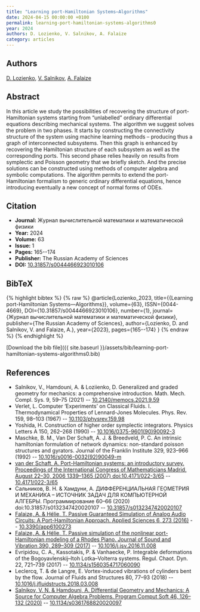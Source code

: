 ```yaml
---
title: "Learning port-Hamiltonian Systems—Algorithms"
date: 2024-04-15 00:00:00 +0100
permalink: learning-port-hamiltonian-systems-algorithms0
year: 2024
authors: D. Lozienko, V. Salnikov, A. Falaize
category: articles
---
```

 
## Authors
[D. Lozienko](authors/d-lozienko), [V. Salnikov](authors/v-salnikov), [A. Falaize](authors/antoine-falaize)
 
## Abstract
In this article we study the possibilities of recovering the structure of port-Hamiltonian systems starting from “unlabelled” ordinary differential equations describing mechanical systems. The algorithm we suggest solves the problem in two phases. It starts by constructing the connectivity structure of the system using machine learning methods – producing thus a graph of interconnected subsystems. Then this graph is enhanced by recovering the Hamiltonian structure of each subsystem as well as the corresponding ports. This second phase relies heavily on results from symplectic and Poisson geometry that we briefly sketch. And the precise solutions can be constructed using methods of computer algebra and symbolic computations. The algorithm permits to extend the port-Hamiltonian formalism to generic ordinary differential equations, hence introducing eventually a new concept of normal forms of ODEs.
 
## Citation
- **Journal:** Журнал вычислительной математики и математической физики
- **Year:** 2024
- **Volume:** 63
- **Issue:** 1
- **Pages:** 165--174
- **Publisher:** The Russian Academy of Sciences
- **DOI:** [10.31857/s0044466923010106](https://doi.org/10.31857/s0044466923010106)
 
## BibTeX
{% highlight bibtex %}
{% raw %}
@article{Lozienko_2023,
  title={{Learning port-Hamiltonian Systems—Algorithms}},
  volume={63},
  ISSN={0044-4669},
  DOI={10.31857/s0044466923010106},
  number={1},
  journal={Журнал вычислительной математики и математической физики},
  publisher={The Russian Academy of Sciences},
  author={Lozienko, D. and Salnikov, V. and Falaize, A.},
  year={2023},
  pages={165--174}
}
{% endraw %}
{% endhighlight %}
 
[Download the bib file]({{ site.baseurl }}/assets/bib/learning-port-hamiltonian-systems-algorithms0.bib)
 
## References
- Salnikov, V., Hamdouni, A. & Loziienko, D. Generalized and graded geometry for mechanics: a comprehensive introduction. Math. Mech. Compl. Sys. 9, 59–75 (2021) -- [10.2140/memocs.2021.9.59](https://doi.org/10.2140/memocs.2021.9.59)
- Verlet, L. Computer ‘Experiments’ on Classical Fluids. I. Thermodynamical Properties of Lennard-Jones Molecules. Phys. Rev. 159, 98–103 (1967) -- [10.1103/physrev.159.98](https://doi.org/10.1103/physrev.159.98)
- Yoshida, H. Construction of higher order symplectic integrators. Physics Letters A 150, 262–268 (1990) -- [10.1016/0375-9601(90)90092-3](https://doi.org/10.1016/0375-9601(90)90092-3)
- Maschke, B. M., Van Der Schaft, A. J. & Breedveld, P. C. An intrinsic hamiltonian formulation of network dynamics: non-standard poisson structures and gyrators. Journal of the Franklin Institute 329, 923–966 (1992) -- [10.1016/s0016-0032(92)90049-m](https://doi.org/10.1016/s0016-0032(92)90049-m)
- [van der Schaft, A. Port-Hamiltonian systems: an introductory survey. Proceedings of the International Congress of Mathematicians Madrid, August 22–30, 2006 1339–1365 (2007) doi:10.4171/022-3/65](port-hamiltonian-systems-an-introductory-survey) -- [10.4171/022-3/65](https://doi.org/10.4171/022-3/65)
- Сальников, В. Н. & Хамдуни, А. ДИФФЕРЕНЦИАЛЬНАЯ ГЕОМЕТРИЯ И МЕХАНИКА – ИСТОЧНИК ЗАДАЧ ДЛЯ КОМПЬЮТЕРНОЙ АЛГЕБРЫ. Программирование 60–66 (2020) doi:10.31857/s0132347420020107 -- [10.31857/s0132347420020107](https://doi.org/10.31857/s0132347420020107)
- [Falaize, A. & Hélie, T. Passive Guaranteed Simulation of Analog Audio Circuits: A Port-Hamiltonian Approach. Applied Sciences 6, 273 (2016)](passive-guaranteed-simulation-of-analog-audio-circuits-a-port-hamiltonian-approach) -- [10.3390/app6100273](https://doi.org/10.3390/app6100273)
- [Falaize, A. & Hélie, T. Passive simulation of the nonlinear port-Hamiltonian modeling of a Rhodes Piano. Journal of Sound and Vibration 390, 289–309 (2017)](passive-simulation-of-the-nonlinear-port-hamiltonian-modeling-of-a-rhodes-piano) -- [10.1016/j.jsv.2016.11.008](https://doi.org/10.1016/j.jsv.2016.11.008)
- Evripidou, C. A., Kassotakis, P. & Vanhaecke, P. Integrable deformations of the Bogoyavlenskij–Itoh Lotka–Volterra systems. Regul. Chaot. Dyn. 22, 721–739 (2017) -- [10.1134/s1560354717060090](https://doi.org/10.1134/s1560354717060090)
- Leclercq, T. & de Langre, E. Vortex-induced vibrations of cylinders bent by the flow. Journal of Fluids and Structures 80, 77–93 (2018) -- [10.1016/j.jfluidstructs.2018.03.008](https://doi.org/10.1016/j.jfluidstructs.2018.03.008)
- [Salnikov, V. N. & Hamdouni, A. Differential Geometry and Mechanics: A Source for Computer Algebra Problems. Program Comput Soft 46, 126–132 (2020)](differential-geometry-and-mechanics-a-source-for-computer-algebra-problems) -- [10.1134/s0361768820020097](https://doi.org/10.1134/s0361768820020097)

